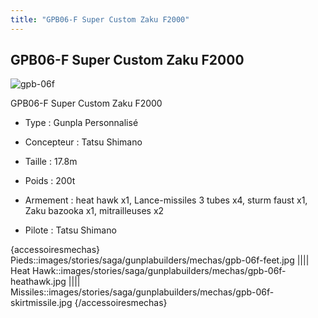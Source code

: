 ```yaml
---
title: "GPB06-F Super Custom Zaku F2000"
---
```


GPB06-F Super Custom Zaku F2000
-------------------------------


![gpb-06f](/images/stories/saga/gunplabuilders/mechas/gpb-06f.png)


GPB06-F Super Custom Zaku F2000


- Type : Gunpla Personnalisé
  
- Concepteur : Tatsu Shimano
  
- Taille : 17.8m
  
- Poids : 200t
  
- Armement : heat hawk x1, Lance-missiles 3 tubes x4, sturm faust x1, Zaku bazooka x1, mitrailleuses x2
  
- Pilote : Tatsu Shimano



{accessoiresmechas}
Pieds::images/stories/saga/gunplabuilders/mechas/gpb-06f-feet.jpg
||||
Heat Hawk::images/stories/saga/gunplabuilders/mechas/gpb-06f-heathawk.jpg
||||
Missiles::images/stories/saga/gunplabuilders/mechas/gpb-06f-skirtmissile.jpg
{/accessoiresmechas}
